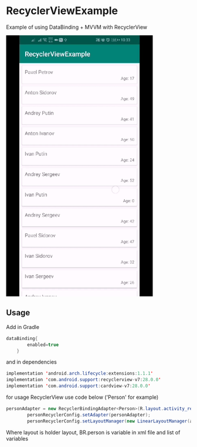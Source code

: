 # RecyclerViewExample

Example of using DataBinding + MVVM with RecyclerView

<img src="example.gif" width="400px"/>

## Usage
Add in Gradle
```Java
dataBinding{
        enabled=true
    }
```
and in dependencies
```Java
implementation 'android.arch.lifecycle:extensions:1.1.1'
implementation 'com.android.support:recyclerview-v7:28.0.0'
implementation 'com.android.support:cardview-v7:28.0.0'
```
for usage RecyclerView use code below ('Person' for example)
```Java
personAdapter = new RecyclerBindingAdapter<Person>(R.layout.activity_recycler_item, BR.person,personList);
        personRecyclerConfig.setAdapter(personAdapter);
        personRecyclerConfig.setLayoutManager(new LinearLayoutManager(activity));
```
Where layout is holder layout, BR.person is variable in xml file and list of variables
